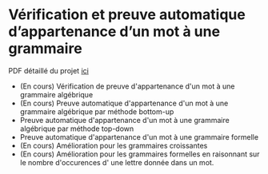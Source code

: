 # Vérification et preuve automatique d’appartenance d’un mot à une grammaire

PDF détaillé du projet [ici](https://raw.githubusercontent.com/UlysseDurand/water-proof/master/readme/TIPE_Ulysse_DURAND.pdf)

- (En cours) Vérification de preuve d'appartenance d'un mot à une grammaire algébrique
- (En cours) Preuve automatique d'appartenance d'un mot à une grammaire algébrique par méthode bottom-up
- Preuve automatique d'appartenance d'un mot à une grammaire algébrique par méthode top-down
- Preuve automatique d'appartenance d'un mot à une grammaire formelle
- (En cours) Amélioration pour les grammaires croissantes
- (En cours) Amélioration pour les grammaires formelles en raisonnant sur le nombre d'occurences d' une lettre donnée dans un mot.
